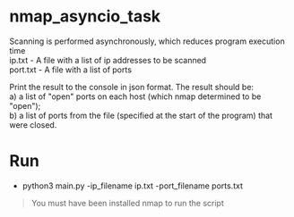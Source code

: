# nmap_asyncio_task
Scanning is performed asynchronously, which reduces program execution time\
ip.txt - A file with a list of ip addresses to be scanned\
port.txt - A file with a list of ports

Print the result to the console in json format. The result should be:\
a) a list of "open" ports on each host (which nmap determined to be "open");\
b) a list of ports from the file (specified at the start of the program) that were closed.

# Run
- python3 main.py -ip_filename ip.txt -port_filename ports.txt


>You must have been installed nmap to run the script